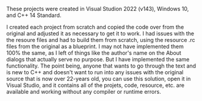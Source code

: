 These projects were created in Visual Studion 2022 (v143), Windows 10, and C++ 14 Standard. 

I created each project from scratch and copied the code over from the original and adjusted it as necessary to get it to work. I had issues with the the resoure files and had to build them from scratch, using the resource .rc files from the original as a blueprint. I may not have implemented them 100% the same, as I left of things like the author's name on the About dialogs that actually serve no purpose. But I have implemented the same functionality. The point being, anyone that wants to go through the text and is new to C++ and doesn't want to run into any issues with the original source that is now over 22-years old, you can use this solution, open it in Visual Studio, and it contains all of the projets, code, resource, etc. are available and working without any compiler or runtime errors.
